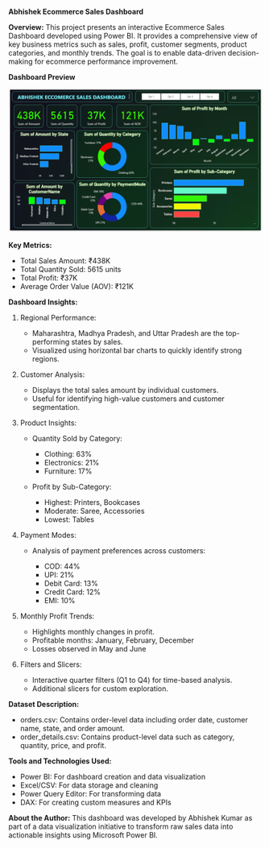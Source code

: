 **Abhishek Ecommerce Sales Dashboard**

**Overview:**
This project presents an interactive Ecommerce Sales Dashboard developed using Power BI. It provides a comprehensive view of key business metrics such as sales, profit, customer segments, product categories, and monthly trends. The goal is to enable data-driven decision-making for ecommerce performance improvement.

**Dashboard Preview**

![Dashboard Screenshot](interface.png)


**Key Metrics:**

* Total Sales Amount: ₹438K
* Total Quantity Sold: 5615 units
* Total Profit: ₹37K
* Average Order Value (AOV): ₹121K

**Dashboard Insights:**

1. Regional Performance:

   * Maharashtra, Madhya Pradesh, and Uttar Pradesh are the top-performing states by sales.
   * Visualized using horizontal bar charts to quickly identify strong regions.

2. Customer Analysis:

   * Displays the total sales amount by individual customers.
   * Useful for identifying high-value customers and customer segmentation.

3. Product Insights:

   * Quantity Sold by Category:

     * Clothing: 63%
     * Electronics: 21%
     * Furniture: 17%
   * Profit by Sub-Category:

     * Highest: Printers, Bookcases
     * Moderate: Saree, Accessories
     * Lowest: Tables

4. Payment Modes:

   * Analysis of payment preferences across customers:

     * COD: 44%
     * UPI: 21%
     * Debit Card: 13%
     * Credit Card: 12%
     * EMI: 10%

5. Monthly Profit Trends:

   * Highlights monthly changes in profit.
   * Profitable months: January, February, December
   * Losses observed in May and June

6. Filters and Slicers:

   * Interactive quarter filters (Q1 to Q4) for time-based analysis.
   * Additional slicers for custom exploration.

**Dataset Description:**

* orders.csv: Contains order-level data including order date, customer name, state, and order amount.
* order\_details.csv: Contains product-level data such as category, quantity, price, and profit.

**Tools and Technologies Used:**

* Power BI: For dashboard creation and data visualization
* Excel/CSV: For data storage and cleaning
* Power Query Editor: For transforming data
* DAX: For creating custom measures and KPIs

**About the Author:**
This dashboard was developed by Abhishek Kumar as part of a data visualization initiative to transform raw sales data into actionable insights using Microsoft Power BI.
